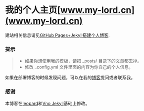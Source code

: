 # 我的个人主页[www.my-lord.cn](www.my-lord.cn)

建站相关信息请见[GitHub Pages+Jekyll搭建个人博客](http://www.weixinyu.info/2017/08/GitHub-Pages+Jekyll%E6%90%AD%E5%BB%BA%E4%B8%AA%E4%BA%BA%E5%8D%9A%E5%AE%A2/). 


### 提示

>* 如果你想使用我的模板，请把 _posts/ 目录下的文章都去掉。
>* 修改 _config.yml 文件里面的内容为你自己的个人信息。

如果在部署博客的时候发现问题，可以在我的[博客](http://slowlythinking.github.io)提问或者联系我。        


### 感谢   

本博客在[leopard](http://baixin.io)和[Vno Jekyll](https://github.com/onevcat/vno-jekyll)基础上修改。  
